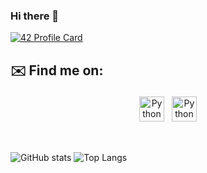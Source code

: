 ### Hi there 👋

<!--
**Hamza-nabil/Hamza-nabil** is a ✨ _special_ ✨ repository because its `README.md` (this file) appears on your GitHub profile.

Here are some ideas to get you started:

- 🔭 I’m currently working on ...
- 🌱 I’m currently learning ...
- 👯 I’m looking to collaborate on ...
- 🤔 I’m looking for help with ...
- 💬 Ask me about ...
- 📫 How to reach me: ...
- 😄 Pronouns: ...
- ⚡ Fun fact: ...
-->
[![42 Profile Card](https://1337-readme.vercel.app/api/profile?cursus=42cursus&email=hide&forty_two_network_logo=hide&login=hnabil)](https://github.com/mohouyizme/1337-readme)

## ✉️ Find me on:


<p align="center">
 <a href="https://www.linkedin.com/in/hamza-nabil-7017b91a1/" target="_blank" rel="noopener noreferrer"> <img src="https://cdn.jsdelivr.net/npm/simple-icons@v3/icons/linkedin.svg" alt="Python" height="40" style="vertical-align:top; margin:4px"></a>
 <a href="mailto:hn.hamza.nabil@gmail.com"> <img src="https://cdn.jsdelivr.net/npm/simple-icons@v3/icons/gmail.svg" alt="Python" height="40" style="vertical-align:top; margin:4px"></a>
</p>

<br />

![GitHub stats](https://github-readme-stats.vercel.app/api?username=Hamza-nabil&show_icons=true&theme=tokyonight)
![Top Langs](https://github-readme-stats.vercel.app/api/top-langs/?username=Hamza-nabil&theme=tokyonight)
